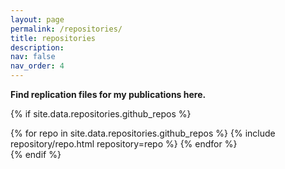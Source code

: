 ```yaml
---
layout: page
permalink: /repositories/
title: repositories
description:
nav: false
nav_order: 4
---
```


**Find replication files for my publications here.**

{% if site.data.repositories.github_repos %}
<div class="repositories d-flex flex-wrap flex-md-row flex-column justify-content-between align-items-center">
  {% for repo in site.data.repositories.github_repos %}
    {% include repository/repo.html repository=repo %}
  {% endfor %}
</div>
{% endif %}
